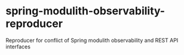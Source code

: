 # spring-modulith-observability-reproducer
Reproducer for conflict of Spring modulith observability and REST API interfaces

